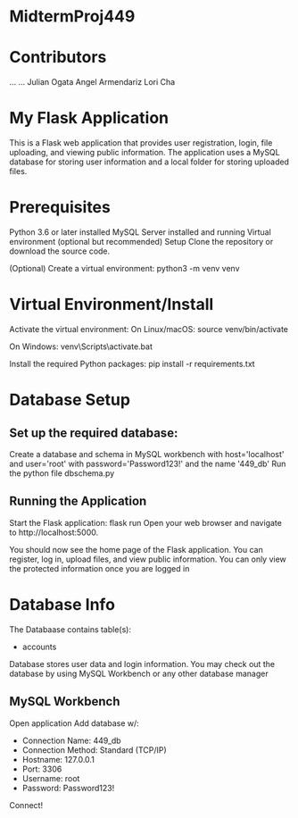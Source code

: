 # MidtermProj449

# Contributors 
...
...
Julian Ogata
Angel Armendariz
Lori Cha

# My Flask Application
This is a Flask web application that provides user registration, login, file uploading, and viewing public information. The application uses a MySQL database for storing user information and a local folder for storing uploaded files.

# Prerequisites
Python 3.6 or later installed
MySQL Server installed and running
Virtual environment (optional but recommended)
Setup
Clone the repository or download the source code.

(Optional) Create a virtual environment:
python3 -m venv venv


# Virtual Environment/Install
Activate the virtual environment:
On Linux/macOS:
source venv/bin/activate

On Windows:
venv\Scripts\activate.bat

Install the required Python packages:
pip install -r requirements.txt


# Database Setup
## Set up the required database:
Create a database and schema in MySQL workbench with host='localhost' and user='root' with password='Password123!' and the name '449_db'
Run the python file dbschema.py

## Running the Application
Start the Flask application:
flask run 
Open your web browser and navigate to http://localhost:5000.

You should now see the home page of the Flask application. You can register, log in, upload files, and view public information.
You can only view the protected information once you are logged in 

# Database Info
The Databaase contains table(s):
* accounts

Database stores user data and login information.
You may check out the database by using MySQL Workbench or any other database manager

## MySQL Workbench
Open application
Add database w/:
* Connection Name: 449_db
* Connection Method: Standard (TCP/IP)
* Hostname: 127.0.0.1
* Port: 3306
* Username: root
* Password: Password123!

Connect!


